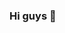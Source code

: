 ### Hi guys 👋

<!--
**DevMarcosJesus/DevMarcosJesus** is a ✨ _special_ ✨ repository because its `README.md` (this file) appears on your GitHub profile.


#Marcos Jesus :man_technologist:

### Bem vindo ao meu perfil! | Hello Welcome to my profile!

My name is Marcos and ...:

-📘I really like to learn
-⌨️  I'm working with Back-end
-✈️ And I also like to travel

